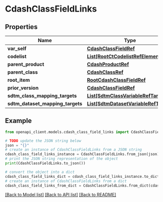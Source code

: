 # CdashClassFieldLinks


## Properties

Name | Type | Description | Notes
------------ | ------------- | ------------- | -------------
**var_self** | [**CdashClassFieldRef**](CdashClassFieldRef.md) |  | [optional] 
**codelist** | [**List[RootCtCodelistRefElement]**](RootCtCodelistRefElement.md) |  | [optional] 
**parent_product** | [**CdashProductRef**](CdashProductRef.md) |  | [optional] 
**parent_class** | [**CdashClassRef**](CdashClassRef.md) |  | [optional] 
**root_item** | [**RootCdashClassFieldRef**](RootCdashClassFieldRef.md) |  | [optional] 
**prior_version** | [**CdashClassFieldRef**](CdashClassFieldRef.md) |  | [optional] 
**sdtm_class_mapping_targets** | [**List[SdtmClassVariableRefTarget]**](SdtmClassVariableRefTarget.md) |  | [optional] 
**sdtm_dataset_mapping_targets** | [**List[SdtmDatasetVariableRefTarget]**](SdtmDatasetVariableRefTarget.md) |  | [optional] 

## Example

```python
from openapi_client.models.cdash_class_field_links import CdashClassFieldLinks

# TODO update the JSON string below
json = "{}"
# create an instance of CdashClassFieldLinks from a JSON string
cdash_class_field_links_instance = CdashClassFieldLinks.from_json(json)
# print the JSON string representation of the object
print(CdashClassFieldLinks.to_json())

# convert the object into a dict
cdash_class_field_links_dict = cdash_class_field_links_instance.to_dict()
# create an instance of CdashClassFieldLinks from a dict
cdash_class_field_links_from_dict = CdashClassFieldLinks.from_dict(cdash_class_field_links_dict)
```
[[Back to Model list]](../README.md#documentation-for-models) [[Back to API list]](../README.md#documentation-for-api-endpoints) [[Back to README]](../README.md)


